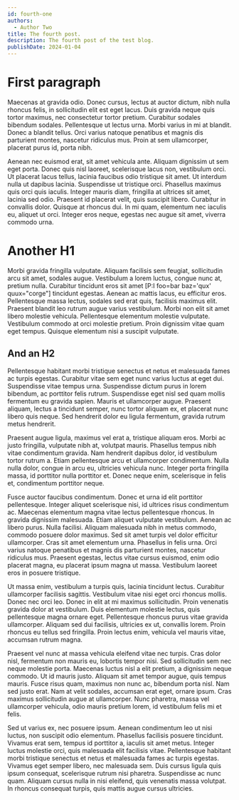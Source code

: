 ```yaml
---
id: fourth-one
authors:
  - Author Two
title: The fourth post.
description: The fourth post of the test blog.
publishDate: 2024-01-04
---
```


# First paragraph

Maecenas at gravida odio. Donec cursus, lectus at auctor dictum, nibh nulla rhoncus felis, in sollicitudin elit est eget lacus. Duis gravida neque quis tortor maximus, nec consectetur tortor pretium. Curabitur sodales bibendum sodales. Pellentesque ut lectus urna. Morbi varius in mi at blandit. Donec a blandit tellus. Orci varius natoque penatibus et magnis dis parturient montes, nascetur ridiculus mus. Proin at sem ullamcorper, placerat purus id, porta nibh.

Aenean nec euismod erat, sit amet vehicula ante. Aliquam dignissim ut sem eget porta. Donec quis nisl laoreet, scelerisque lacus non, vestibulum orci. Ut placerat lacus tellus, lacinia faucibus odio tristique sit amet. Ut interdum nulla ut dapibus lacinia. Suspendisse ut tristique orci. Phasellus maximus quis orci quis iaculis. Integer mauris diam, fringilla at ultrices sit amet, lacinia sed odio. Praesent id placerat velit, quis suscipit libero. Curabitur in convallis dolor. Quisque at rhoncus dui. In mi quam, elementum nec iaculis eu, aliquet ut orci. Integer eros neque, egestas nec augue sit amet, viverra commodo urna.

# Another H1

Morbi gravida fringilla vulputate. Aliquam facilisis sem feugiat, sollicitudin arcu sit amet, sodales augue. Vestibulum a lorem luctus, congue nunc at, pretium nulla. Curabitur tincidunt eros sit amet [P:I foo=bar baz='qux' quux="corge"] tincidunt egestas. Aenean ac mattis lacus, eu efficitur eros. Pellentesque massa lectus, sodales sed erat quis, facilisis maximus elit. Praesent blandit leo rutrum augue varius vestibulum. Morbi non elit sit amet libero molestie vehicula. Pellentesque elementum molestie vulputate. Vestibulum commodo at orci molestie pretium. Proin dignissim vitae quam eget tempus. Quisque elementum nisi a suscipit vulputate.

## And an H2

Pellentesque habitant morbi tristique senectus et netus et malesuada fames ac turpis egestas. Curabitur vitae sem eget nunc varius luctus at eget dui. Suspendisse vitae tempus urna. Suspendisse dictum purus in lorem bibendum, ac porttitor felis rutrum. Suspendisse eget nisl sed quam mollis fermentum eu gravida sapien. Mauris et ullamcorper augue. Praesent aliquam, lectus a tincidunt semper, nunc tortor aliquam ex, et placerat nunc libero quis neque. Sed hendrerit dolor eu ligula fermentum, gravida rutrum metus hendrerit.

Praesent augue ligula, maximus vel erat a, tristique aliquam eros. Morbi ac justo fringilla, vulputate nibh at, volutpat mauris. Phasellus tempus nibh vitae condimentum gravida. Nam hendrerit dapibus dolor, id vestibulum tortor rutrum a. Etiam pellentesque arcu et ullamcorper condimentum. Nulla nulla dolor, congue in arcu eu, ultricies vehicula nunc. Integer porta fringilla massa, id porttitor nulla porttitor et. Donec neque enim, scelerisque in felis et, condimentum porttitor neque.

Fusce auctor faucibus condimentum. Donec et urna id elit porttitor pellentesque. Integer aliquet scelerisque nisi, id ultrices risus condimentum ac. Maecenas elementum magna vitae lectus pellentesque rhoncus. In gravida dignissim malesuada. Etiam aliquet vulputate vestibulum. Aenean ac libero purus. Nulla facilisi. Aliquam malesuada nibh in metus commodo, commodo posuere dolor maximus. Sed sit amet turpis vel dolor efficitur ullamcorper. Cras sit amet elementum urna. Phasellus in felis urna. Orci varius natoque penatibus et magnis dis parturient montes, nascetur ridiculus mus. Praesent egestas, lectus vitae cursus euismod, enim odio placerat magna, eu placerat ipsum magna ut massa. Vestibulum laoreet eros in posuere tristique.

Ut massa enim, vestibulum a turpis quis, lacinia tincidunt lectus. Curabitur ullamcorper facilisis sagittis. Vestibulum vitae nisi eget orci rhoncus mollis. Donec nec orci leo. Donec in elit at mi maximus sollicitudin. Proin venenatis gravida dolor at vestibulum. Duis elementum molestie lectus, quis pellentesque magna ornare eget. Pellentesque rhoncus purus vitae gravida ullamcorper. Aliquam sed dui facilisis, ultricies ex ut, convallis lorem. Proin rhoncus eu tellus sed fringilla. Proin lectus enim, vehicula vel mauris vitae, accumsan rutrum magna.

Praesent vel nunc at massa vehicula eleifend vitae nec turpis. Cras dolor nisl, fermentum non mauris eu, lobortis tempor nisi. Sed sollicitudin sem nec neque molestie porta. Maecenas luctus nisl a elit pretium, a dignissim neque commodo. Ut id mauris justo. Aliquam sit amet tempor augue, quis tempus mauris. Fusce risus quam, maximus non nunc ac, bibendum porta nisl. Nam sed justo erat. Nam at velit sodales, accumsan erat eget, ornare ipsum. Cras maximus sollicitudin augue at ullamcorper. Nunc pharetra, massa vel ullamcorper vehicula, odio mauris pretium lorem, id vestibulum felis mi et felis.

Sed ut varius ex, nec posuere ipsum. Aenean condimentum leo ut nisi luctus, non suscipit odio elementum. Phasellus facilisis posuere tincidunt. Vivamus erat sem, tempus id porttitor a, iaculis sit amet metus. Integer luctus molestie orci, quis malesuada elit facilisis vitae. Pellentesque habitant morbi tristique senectus et netus et malesuada fames ac turpis egestas. Vivamus eget semper libero, nec malesuada sem. Duis cursus ligula quis ipsum consequat, scelerisque rutrum nisi pharetra. Suspendisse ac nunc quam. Aliquam cursus nulla in nisi eleifend, quis venenatis massa volutpat. In rhoncus consequat turpis, quis mattis augue cursus ultricies.

